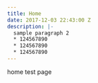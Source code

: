 ```yaml
---
title: Home
date: 2017-12-03 22:43:00 Z
description: |-
  sample paragraph 2
  * 124567890
  * 124567890
  * 124567890
---
```


home test page
